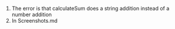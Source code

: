 1. The error is that calculateSum does a string addition instead of a number addition
2. In Screenshots.md